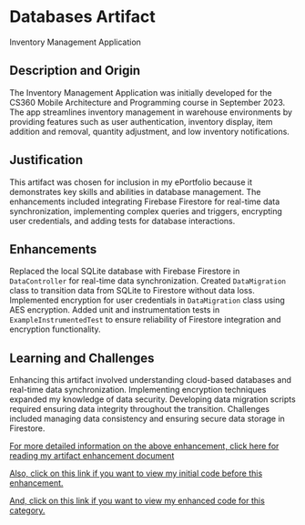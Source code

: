 # Databases Artifact
Inventory Management Application

## Description and Origin
The Inventory Management Application was initially developed for the CS360 Mobile Architecture and Programming course in September 2023. The app streamlines inventory management in warehouse environments by providing features such as user authentication, inventory display, item addition and removal, quantity adjustment, and low inventory notifications.

## Justification
This artifact was chosen for inclusion in my ePortfolio because it demonstrates key skills and abilities in database management. The enhancements included integrating Firebase Firestore for real-time data synchronization, implementing complex queries and triggers, encrypting user credentials, and adding tests for database interactions.

## Enhancements
Replaced the local SQLite database with Firebase Firestore in `DataController` for real-time data synchronization. Created `DataMigration` class to transition data from SQLite to Firestore without data loss. Implemented encryption for user credentials in `DataMigration` class using AES encryption. Added unit and instrumentation tests in `ExampleInstrumentedTest` to ensure reliability of Firestore integration and encryption functionality.

## Learning and Challenges
Enhancing this artifact involved understanding cloud-based databases and real-time data synchronization. Implementing encryption techniques expanded my knowledge of data security. Developing data migration scripts required ensuring data integrity throughout the transition. Challenges included managing data consistency and ensuring secure data storage in Firestore.

[For more detailed information on the above enhancement, click here for reading my artifact enhancement document](https://github.com/Saugat-Niroula/ePortfolio-CS499/blob/main/Databases/CS%20499%20Milestone_4_Narratives%20for%20Database%20Enhancement_Saugat_Niroula.pdf)

[Also, click on this link if you want to view my initial code before this enhancement.](https://github.com/Saugat-Niroula/ePortfolio-CS499/blob/main/Initial%20Code.zip)

[And, click on this link if you want to view my enhanced code for this category.](https://github.com/Saugat-Niroula/ePortfolio-CS499/blob/main/Enhanced%20code%20for%20Database-Milestone%20Four.zip)
